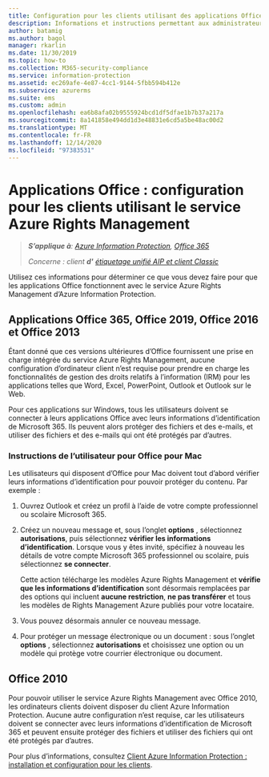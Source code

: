 ```yaml
---
title: Configuration pour les clients utilisant des applications Office avec Azure RMS d’Azure Information Protection
description: Informations et instructions permettant aux administrateurs de configurer des applications Office pour qu’elles fonctionnent avec le service Azure Rights Management d’Azure Information Protection.
author: batamig
ms.author: bagol
manager: rkarlin
ms.date: 11/30/2019
ms.topic: how-to
ms.collection: M365-security-compliance
ms.service: information-protection
ms.assetid: ec269afe-4e87-4cc1-9144-5fbb594b412e
ms.subservice: azurerms
ms.suite: ems
ms.custom: admin
ms.openlocfilehash: ea6b8afa02b9555924bcd1df5dfae1b7b37a217a
ms.sourcegitcommit: 8a141858e494dd1d3e48831e6cd5a5be48ac00d2
ms.translationtype: MT
ms.contentlocale: fr-FR
ms.lasthandoff: 12/14/2020
ms.locfileid: "97383531"
---
```

# <a name="office-apps-configuration-for-clients-to-use-the-azure-rights-management-service"></a>Applications Office : configuration pour les clients utilisant le service Azure Rights Management

>***S’applique à**: [Azure Information Protection](https://azure.microsoft.com/pricing/details/information-protection), [Office 365](https://download.microsoft.com/download/E/C/F/ECF42E71-4EC0-48FF-AA00-577AC14D5B5C/Azure_Information_Protection_licensing_datasheet_EN-US.pdf)*
>
>*Concerne : client **d'** [étiquetage unifié AIP et client Classic](faqs.md#whats-the-difference-between-the-azure-information-protection-classic-and-unified-labeling-clients)*


Utilisez ces informations pour déterminer ce que vous devez faire pour que les applications Office fonctionnent avec le service Azure Rights Management d’Azure Information Protection.

## <a name="office-365-apps-office-2019-office-2016-and-office-2013"></a>Applications Office 365, Office 2019, Office 2016 et Office 2013

Étant donné que ces versions ultérieures d’Office fournissent une prise en charge intégrée du service Azure Rights Management, aucune configuration d’ordinateur client n’est requise pour prendre en charge les fonctionnalités de gestion des droits relatifs à l’information (IRM) pour les applications telles que Word, Excel, PowerPoint, Outlook et Outlook sur le Web. 

Pour ces applications sur Windows, tous les utilisateurs doivent se connecter à leurs applications Office avec leurs informations d’identification de Microsoft 365. Ils peuvent alors protéger des fichiers et des e-mails, et utiliser des fichiers et des e-mails qui ont été protégés par d’autres.

### <a name="user-instructions-for-office-for-mac"></a>Instructions de l’utilisateur pour Office pour Mac

Les utilisateurs qui disposent d’Office pour Mac doivent tout d’abord vérifier leurs informations d’identification pour pouvoir protéger du contenu. Par exemple :

1. Ouvrez Outlook et créez un profil à l’aide de votre compte professionnel ou scolaire Microsoft 365. 

2. Créez un nouveau message et, sous l’onglet **options** , sélectionnez **autorisations**, puis sélectionnez **vérifier les informations d’identification**. Lorsque vous y êtes invité, spécifiez à nouveau les détails de votre compte Microsoft 365 professionnel ou scolaire, puis sélectionnez **se connecter**.
    
    Cette action télécharge les modèles Azure Rights Management et **vérifie que les informations d’identification** sont désormais remplacées par des options qui incluent **aucune restriction**, **ne pas transférer** et tous les modèles de Rights Management Azure publiés pour votre locataire. 

3. Vous pouvez désormais annuler ce nouveau message.

4. Pour protéger un message électronique ou un document : sous l’onglet **options** , sélectionnez **autorisations** et choisissez une option ou un modèle qui protège votre courrier électronique ou document.

## <a name="office-2010"></a>Office 2010

Pour pouvoir utiliser le service Azure Rights Management avec Office 2010, les ordinateurs clients doivent disposer du client Azure Information Protection. Aucune autre configuration n’est requise, car les utilisateurs doivent se connecter avec leurs informations d’identification de Microsoft 365 et peuvent ensuite protéger des fichiers et utiliser des fichiers qui ont été protégés par d’autres.

Pour plus d’informations, consultez [Client Azure Information Protection : installation et configuration pour les clients](configure-client.md).


